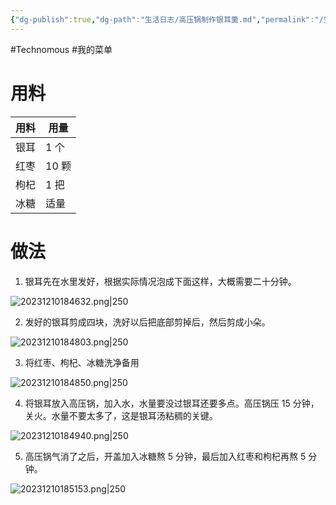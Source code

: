 ```yaml
---
{"dg-publish":true,"dg-path":"生活日志/高压锅制作银耳羹.md","permalink":"/生活日志/高压锅制作银耳羹/","dgPassFrontmatter":true}
---
```


#Technomous #我的菜单

# 用料

| 用料 | 用量  |
| ---- | ----- |
| 银耳 | 1 个  |
| 红枣 | 10 颗 |
| 枸杞 | 1 把  |
| 冰糖 | 适量      |

# 做法

1. 银耳先在水里发好，根据实际情况泡成下面这样，大概需要二十分钟。

![20231210184632.png|250](/img/user/0.Asset/resource/20231210184632.png)

2. 发好的银耳剪成四块，洗好以后把底部剪掉后，然后剪成小朵。

![20231210184803.png|250](/img/user/0.Asset/resource/20231210184803.png)

3. 将红枣、枸杞、冰糖洗净备用

![20231210184850.png|250](/img/user/0.Asset/resource/20231210184850.png)

4. 将银耳放入高压锅，加入水，水量要没过银耳还要多点。高压锅压 15 分钟，关火。水量不要太多了，这是银耳汤粘稠的关键。

![20231210184940.png|250](/img/user/0.Asset/resource/20231210184940.png)

5. 高压锅气消了之后，开盖加入冰糖熬 5 分钟，最后加入红枣和枸杞再熬 5 分钟。

![20231210185153.png|250](/img/user/0.Asset/resource/20231210185153.png)